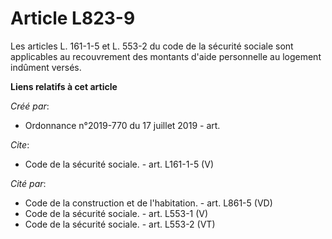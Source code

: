 # Article L823-9

Les articles L. 161-1-5 et L. 553-2 du code de la sécurité sociale sont applicables au recouvrement des montants d'aide
personnelle au logement indûment versés.

**Liens relatifs à cet article**

_Créé par_:

  - Ordonnance n°2019-770 du 17 juillet 2019 - art.

_Cite_:

  - Code de la sécurité sociale. - art. L161-1-5 (V)

_Cité par_:

  - Code de la construction et de l'habitation. - art. L861-5 (VD)
  - Code de la sécurité sociale. - art. L553-1 (V)
  - Code de la sécurité sociale. - art. L553-2 (VT)
